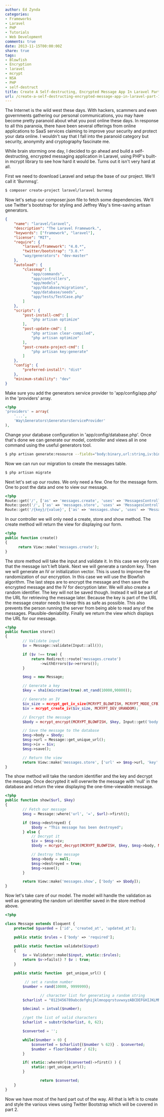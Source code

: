 ```yaml
---
author: Ed Zynda
categories:
- Frameworks
- Laravel
- PHP
- Tutorials
- Web Development
comments: true
date: 2013-11-15T00:00:00Z
share: true
tags:
- Blowfish
- Encryption
- laravel
- mcrypt
- NSA
- PHP
- self-destruct
title: Create A Self-destructing, Encrypted Message App In Laravel Part 1
url: /create-a-self-destructing-encrypted-message-app-in-laravel-part-1/
---
```


The Internet is the wild west these days. With hackers, scammers and even governments gathering our personal communications, you may have become pretty paranoid about what you post online these days. In response to all this paranoia, there have been several offerings from online applications to SaaS services claiming to improve your security and protect your data online. I wouldn't say that I fall into the paranoid category but security, anonymity and cryptography fascinate me.

While brain storming one day, I decided to go ahead and build a self-destructing, encrypted messaging application in Laravel, using PHP's built-in mcrypt library to see how hard it would be. Turns out it isn't very hard at all.

First we need to download Laravel and setup the base of our project. We'll call it 'Burnmsg'.

```bash   
$ composer create-project laravel/laravel burnmsg  
```

Now let's setup our composer.json file to fetch some dependencies. We'll use Twitter's bootstrap for styling and Jeffrey Way's time-saving artisan generators.

```json  
{
    "name": "laravel/laravel",
    "description": "The Laravel Framework.",
    "keywords": ["framework", "laravel"],
    "license": "MIT",
    "require": {
        "laravel/framework": "4.0.*",
        "twitter/bootstrap": "3.0.*"
        "way/generators": "dev-master"
    },
    "autoload": {
        "classmap": [
            "app/commands",
            "app/controllers",
            "app/models",
            "app/database/migrations",
            "app/database/seeds",
            "app/tests/TestCase.php"
        ]
    },
    "scripts": {
        "post-install-cmd": [
            "php artisan optimize"
        ],
        "post-update-cmd": [
            "php artisan clear-compiled",
            "php artisan optimize"
        ],
        "post-create-project-cmd": [
            "php artisan key:generate"
        ]
    },
    "config": {
        "preferred-install": "dist"
    },
    "minimum-stability": "dev"
}
```

Make sure you add the generators service provider to 'app/config/app.php' in the 'providers' array.

```php
<?php
'providers' = array(
    '...',
    'Way\Generators\GeneratorsServiceProvider'
),
```

Change your database configuration in 'app/config/database.php'. Once that's done we can generate our model, controller and views all in one command using the useful generators tool.

```bash  
$ php artisan generate:resource --fields="body:binary,url:string,iv:binary,destroyed:boolean" messages
```

Now we can run our migration to create the messages table.

```bash  
$ php artisan migrate  
```

Next let's set up our routes. We only need a few. One for the message form. One to post the data and one to view our message.

```php  
<?php
Route::get('/', ['as' => 'messages.create', 'uses' => 'MessagesController@create']);
Route::post('/', ['as' => 'messages.store', 'uses' => 'MessagesController@store']);
Route::get('/{key}/{value}', ['as' => 'messages.show', 'uses' => 'MessagesController@show']);
```

In our controller we will only need a create, store and show method. The create method will return the view for displaying our form.

```php
<?php
public function create()
{
      return View::make('messages.create');
}
```

The store method will take the input and validate it. In this case we only care that the message isn't left blank. Next we will generate a random key. Then we will generate an IV or initialization vector. This is used to improve the randomization of our encryption. In this case we will use the Blowfish algorithm. The last steps are to encrypt the message and then save the encrypted message and the IV for decryption later. We will also create a random identifier. The key will not be saved though. Instead it will be part of the URL for retrieving the message later. Because the key is part of the URL the message creator needs to keep this as safe as possible. This also prevents the person running the server from being able to read any of the messages. Plausible-deniability. Finally we return the view which displays the URL for our message.

```php
<?php  
public function store()
{
        // Validate input
        $v = Message::validate(Input::all());

        if ($v !== true) {
            return Redirect::route('messages.create')
                ->withErrors($v->errors());
        }

        $msg = new Message;

        // Generate a key
        $key = sha1(microtime(true).mt_rand(10000,90000));

        // Generate an IV
        $iv_size = mcrypt_get_iv_size(MCRYPT_BLOWFISH, MCRYPT_MODE_CFB);
        $iv = mcrypt_create_iv($iv_size, MCRYPT_DEV_URANDOM);

        // Encrypt the message
        $body = mcrypt_encrypt(MCRYPT_BLOWFISH, $key, Input::get('body'), MCRYPT_MODE_CFB, $iv);

        // Save the message to the database
        $msg->body = $body;
        $msg->url = Message::get_unique_url();
        $msg->iv = $iv;
        $msg->save();

        // Return the view
        return View::make('messages.store', ['url' => $msg->url, 'key' => $key]);
}
```

The show method will take the random identifier and the key and decrypt the message. Once decrypted it will overwrite the message with 'null' in the database and return the view displaying the one-time-viewable message.

```php
<?php
public function show($url, $key)
{
        // Fetch our message
        $msg = Message::where('url', '=', $url)->first();

        if ($msg->destroyed) {
            $body = "This message has been destroyed";
        } else {
            // Decrypt it
            $iv = $msg->iv;
            $body = mcrypt_decrypt(MCRYPT_BLOWFISH, $key, $msg->body, MCRYPT_MODE_CFB, $iv);

            // Destroy the message
            $msg->body = null;
            $msg->destroyed = true;
            $msg->save();
        }

        return View::make('messages.show', ['body' => $body]);
}
```

Now let's take care of our model. The model will handle the validation as well as generating the random url identifier saved in the store method above.

```php  
<?php

class Message extends Eloquent {
    protected $guarded = ['id', 'created_at', 'updated_at'];

    public static $rules = ['body' => 'required'];

    public static function validate($input)
    {
        $v = Validator::make($input, static::$rules);
        return $v->fails() ? $v : true;
    }

    public static function  get_unique_url() {

         // set a random number
        $number = rand(10000, 9999999);

                // character list for generating a random string
        $charlist = "0123456789abcdefghijklmnopqrstuvwxyzABCDEFGHIJKLMNOPQRSTUVWXYZ";

        $decimal = intval($number);

        //get the list of valid characters
        $charlist = substr($charlist, 0, 62);

        $converted = '';

        while($number > 0) {
            $converted = $charlist{($number % 62)} . $converted;
            $number = floor($number / 62);
        }

        if( static::whereUrl($converted)->first() ) {
            static::get_unique_url();
        }

                return $converted;
    }
}
```

Now we have most of the hard part out of the way. All that is left is to create and style the various views using Twitter Bootstrap which will be covered in part 2.

 [1]: http://www.edzynda.com/media/self-destruct.jpg
